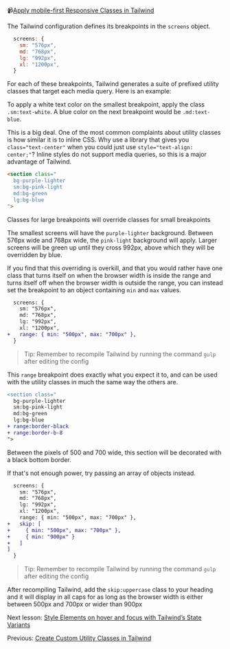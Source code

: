 📹[Apply mobile-first Responsive Classes in Tailwind](https://egghead.io/lessons/tailwind-apply-mobile-first-responsive-classes-in-tailwind)

The Tailwind configuration defines its breakpoints in the `screens` object.

```js
  screens: {
    sm: "576px",
    md: "768px",
    lg: "992px",
    xl: "1200px",
  }
```

For each of these breakpoints, Tailwind generates a suite of prefixed utility classes that target each media query. Here is an example:

To apply a white text color on the smallest breakpoint, apply the class `.sm:text-white`. A blue color on the next breakpoint would be `.md:text-blue`.

This is a big deal. One of the most common complaints about utility classes is how similar it is to inline CSS. Why use a library that gives you `class="text-center"` when you could just use `style="text-align: center;"`? Inline styles do not support media queries, so this is a major advantage of Tailwind.

```html
<section class="
  bg-purple-lighter
  sm:bg-pink-light
  md:bg-green
  lg:bg-blue
">
```

Classes for large breakpoints will override classes for small breakpoints

The smallest screens will have the `purple-lighter` background. Between 576px wide and 768px wide, the `pink-light` background will apply. Larger screens will be green up until they cross 992px, above which they will be overridden by blue.

If you find that this overriding is overkill, and that you would rather have one class that turns itself on when the browser width is inside the range and turns itself off when the browser width is outside the range, you can instead set the breakpoint to an object containing `min` and `max` values.

```diff
  screens: {
    sm: "576px",
    md: "768px",
    lg: "992px",
    xl: "1200px",
+   range: { min: "500px", max: "700px" },
  }
```

> Tip: Remember to recompile Tailwind by running the command `gulp` after editing the config

This `range` breakpoint does exactly what you expect it to, and can be used with the utility classes in much the same way the others are.

```diff
<section class="
  bg-purple-lighter
  sm:bg-pink-light
  md:bg-green
  lg:bg-blue
+ range:border-black
+ range:border-b-8
">
```

Between the pixels of 500 and 700 wide, this section will be decorated with a black bottom border. 

If that's not enough power, try passing an array of objects instead.

```diff
  screens: {
    sm: "576px",
    md: "768px",
    lg: "992px",
    xl: "1200px",
    range: { min: "500px", max: "700px" },
+   skip: [
+     { min: "500px", max: "700px" },
+     { min: "900px" }
+   ] 
]
  }
```

> Tip: Remember to recompile Tailwind by running the command `gulp` after editing the config

After recompiling Tailwind, add the `skip:uppercase` class to your heading and it will display in all caps for as long as the browser width is either between 500px and 700px or wider than 900px

Next lesson: [Style Elements on hover and focus with Tailwind’s State Variants](https://egghead.io/lessons/tailwind-style-elements-on-hover-and-focus-with-tailwind-s-state-variants)

Previous: [Create Custom Utility Classes in Tailwind](https://egghead.io/lessons/tailwind-create-custom-utility-classes-in-tailwind)